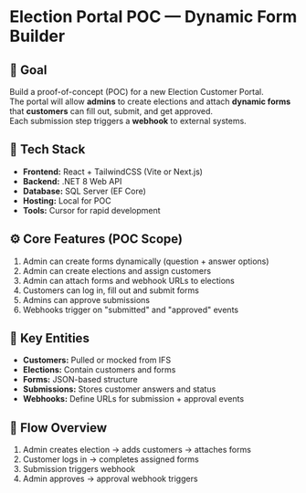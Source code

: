# Election Portal POC — Dynamic Form Builder

## 🎯 Goal
Build a proof-of-concept (POC) for a new Election Customer Portal.  
The portal will allow **admins** to create elections and attach **dynamic forms** that **customers** can fill out, submit, and get approved.  
Each submission step triggers a **webhook** to external systems.

## 🧱 Tech Stack
- **Frontend:** React + TailwindCSS (Vite or Next.js)
- **Backend:** .NET 8 Web API
- **Database:** SQL Server (EF Core)
- **Hosting:** Local for POC
- **Tools:** Cursor for rapid development

## ⚙️ Core Features (POC Scope)
1. Admin can create forms dynamically (question + answer options)
2. Admin can create elections and assign customers
3. Admin can attach forms and webhook URLs to elections
4. Customers can log in, fill out and submit forms
5. Admins can approve submissions
6. Webhooks trigger on "submitted" and "approved" events

## 🧩 Key Entities
- **Customers:** Pulled or mocked from IFS
- **Elections:** Contain customers and forms
- **Forms:** JSON-based structure
- **Submissions:** Stores customer answers and status
- **Webhooks:** Define URLs for submission + approval events

## 🔗 Flow Overview
1. Admin creates election → adds customers → attaches forms
2. Customer logs in → completes assigned forms
3. Submission triggers webhook
4. Admin approves → approval webhook triggers